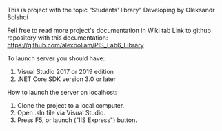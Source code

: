 This is project with the topic "Students' library"
Developing by Oleksandr Bolshoi

Fell free to read more project's documentation in Wiki tab
Link to github repository with this documentation: https://github.com/alexboliam/PIS_Lab6_Library

To launch server you should have:

 1. Visual Studio 2017 or 2019 edition
 2. .NET Core SDK version 3.0 or later

How to launch the server on localhost:

 1. Clone the project to a local computer.
 2. Open .sln file via Visual Studio.
 3. Press F5, or launch ("IIS Express") button.

